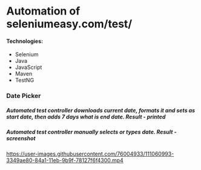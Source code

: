 # Automation of seleniumeasy.com/test/

#### Technologies:
* Selenium
* Java
* JavaScript
* Maven
* TestNG

### Date Picker
##### Automated test controller downloads current date, formats it and sets as start date, then adds 7 days what is end date. Result - printed
##### Automated test controller manually selects or types date. Result - screenshot


https://user-images.githubusercontent.com/76004933/111060993-3349ae80-84a1-11eb-9b9f-78127f6f4300.mp4


